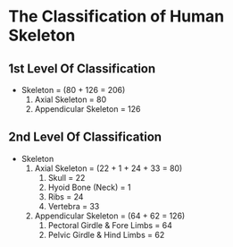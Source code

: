 # The Classification of Human Skeleton



## 1st Level Of Classification

* Skeleton = (80 + 126 = 206)
  1. Axial Skeleton = 80
  1. Appendicular Skeleton = 126


## 2nd Level Of Classification

* Skeleton
  1. Axial Skeleton = (22 + 1 + 24 + 33 = 80)
     1. Skull = 22
     1. Hyoid Bone (Neck) = 1
     1. Ribs = 24
     1. Vertebra = 33
  1. Appendicular Skeleton = (64 + 62 = 126)
     1. Pectoral Girdle & Fore Limbs = 64
     1. Pelvic Girdle & Hind Limbs = 62
